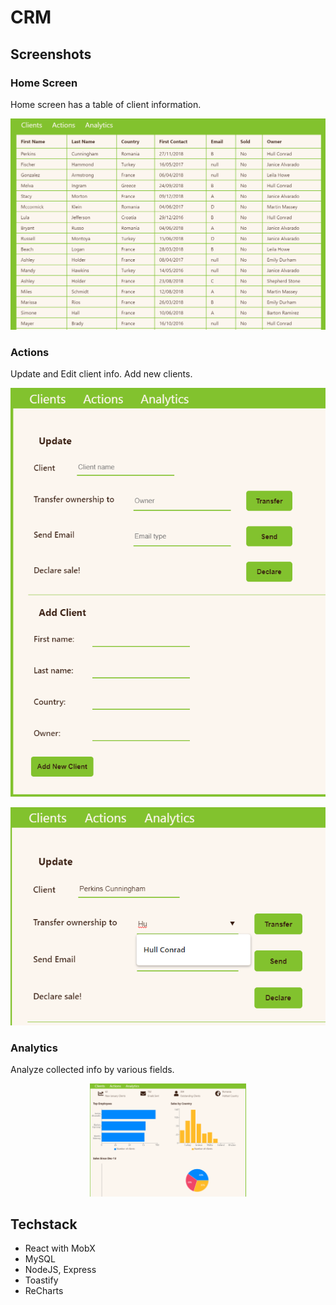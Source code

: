 # CRM

## Screenshots

### Home Screen

Home screen has a table of client information.

<p align="center"><img src="assets/clients.png" width="600" /></p>

### Actions

Update and Edit client info.
Add new clients.

<p align="center"><img src="assets/actions.png" width="600" /></p>
<p align="center"><img src="assets/auto-complete.png" width="600" /></p>

### Analytics

Analyze collected info by various fields.

<p align="center"><img src="assets/analytics.png" width="250" /></p>

## Techstack

- React with MobX
- MySQL
- NodeJS, Express
- Toastify
- ReCharts